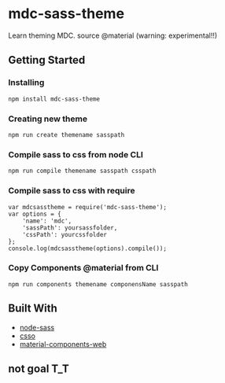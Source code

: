 # mdc-sass-theme

Learn theming MDC. source @material (warning: experimental!!)

## Getting Started

### Installing

```
npm install mdc-sass-theme
```


### Creating new theme

```
npm run create themename sasspath
```


###  Compile sass to css from node CLI

```
npm run compile themename sasspath csspath
```


###  Compile sass to css with require

```
var mdcsasstheme = require('mdc-sass-theme');
var options = {
	'name': 'mdc',
	'sassPath': yoursassfolder,
	'cssPath': yourcssfolder
};
console.log(mdcsasstheme(options).compile());
```


###  Copy Components @material from CLI

```
npm run components themename componensName sasspath
```


## Built With

* [node-sass](https://www.npmjs.com/package/node-sass)
* [csso](https://www.npmjs.com/package/csso)
* [material-components-web](https://www.npmjs.com/package/material-components-web)

## not goal T_T